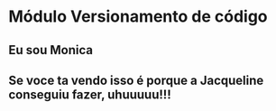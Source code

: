# Módulo Versionamento de código
## Eu sou Monica 
## Se voce ta vendo isso é porque a Jacqueline conseguiu fazer, uhuuuuu!!!